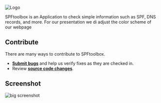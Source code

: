 ![Logo](http://i.imgur.com/itUhheI.png "Logo")

SPFtoolbox is an Application to check simple information such as SPF, DNS records, and more. For our presentation we di adjust the color scheme of our webpage


## Contribute

There are many ways to contribute to SPFtoolbox.
* **[Submit bugs](https://github.com/charlesabarnes/SPFtoolbox/issues)** and help us verify fixes as they are checked in.
* Review **[source code changes](https://github.com/charlesabarnes/SPFtoolbox/pulls)**.

## Screenshot

![big screenshot](https://imgur.com/LB6dN7n "Screenshot")

